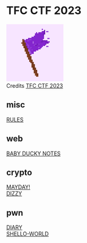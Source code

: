 # TFC CTF 2023

![logo](logo.png)
<br/>Credits [TFC CTF 2023](https://ctf.thefewchosen.com/)

## misc

[RULES](misc/rules/README.md)

## web

[BABY DUCKY NOTES](web/baby_ducky_notes/README.md)

## crypto

[MAYDAY!](crypto/mayday/README.md)\
[DIZZY](crypto/dizzy/README.md)

## pwn

[DIARY](pwn/diary/README.md)\
[SHELLO-WORLD](pwn/shello_world/README.md)
